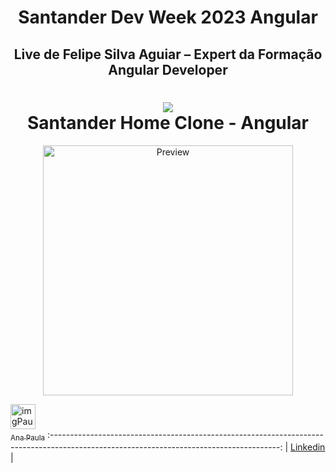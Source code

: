 <div align="center">
<h1> Santander Dev Week 2023 Angular </h1> 
<h2> Live de Felipe Silva Aguiar – Expert da Formação Angular Developer </h2>

<h1 align="center">
 <img src=".github/assets/LogoAngular.png" />
  <br />
  Santander Home Clone - Angular
</h1>

<div align="center">
  	<a href="#">
      <img src=".github/assets/LogoAngular.png" width="400" alt=" Preview" />
  	</a>
</div>

</div>


 [<img src="https://avatars.githubusercontent.com/u/45314696?v=4" alt="imgPaula" width="40"><br><sub>Ana Paula</sub>](https://github.com/PaulaSena) 
 :---------------------------------------------------------------------------------------------------------------------------------------: 
|                                             [Linkedin](www.linkedin.com/in/paulassena)                                             |



